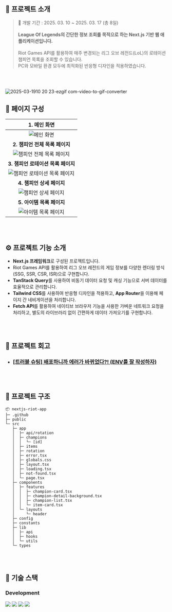 ## 💬 프로젝트 소개

> 📅 개발 기간 : 2025. 03. 10 ~ 2025. 03. 17 (총 8일)
> <br><br>
> **League Of Legends의 간단한 정보 조회를 목적으로 하는 Next.js 기반 웹 애플리케이션입니다.**
> <br>
> <br> Riot Games API를 활용하여 매주 변경되는 리그 오브 레전드(LoL)의 로테이션 챔피언 목록을 조회할 수 있습니다.
> <br> PC와 모바일 환경 모두에 최적화된 반응형 디자인을 적용하였습니다.

<br>
<br>

![2025-03-1910 20 23-ezgif com-video-to-gif-converter]()

## 📑 페이지 구성
| **1. 메인 화면**                                     |
| :------------------------------------------------------------------: | 
| <img src="https://github.com/user-attachments/assets/8f3eaf9c-b8b4-42e2-817a-9302a51d8bb1" alt="메인 화면" /> 
| **2. 챔피언 전체 목록 페이지**                               | 
| <img src="https://github.com/user-attachments/assets/6f772095-d2ba-448d-a38d-df9915dd6489" alt="챔피언 전체 목록 페이지" />   |
| **3. 챔피언 로테이션 목록 페이지**                               | 
| <img src="https://github.com/user-attachments/assets/6a40d923-8e8c-4fe0-9420-be5b0a0fcbba" alt="챔피언 로테이션 목록 페이지" />   |
| **4. 챔피언 상세 페이지**                               | 
| <img src="https://github.com/user-attachments/assets/0286ed0e-75a0-4892-94b1-d4d9d5495ff7" alt="챔피언 상세 페이지" />   |
| **5. 아이템 목록 페이지**                               | 
| <img src="https://github.com/user-attachments/assets/1e67533f-0b66-4f2c-a449-0118aa62229a" alt="아이템 목록 페이지" />   |

<br>
<br>

## ⚙ 프로젝트 기능 소개

- **Next.js 프레임워크**로 구성된 프로젝트입니다.
- Riot Games API를 활용하여 리그 오브 레전드의 게임 정보를 다양한 렌더링 방식(SSG, SSR, CSR, ISR)으로 구현합니다.
- **TanStack Query**를 사용하여 비동기 데이터 요청 및 캐싱 기능으로 서버 데이터를 효율적으로 관리합니다.
- **Tailwind CSS**를 사용하여 반응형 디자인을 적용하고, **App Router**을 이용해 페이지 간 네비게이션을 처리합니다.
- **Fetch API**를 활용하여 네이티브 브라우저 기능을 사용한 가벼운 네트워크 요청을 처리하고, 별도의 라이브러리 없이 간편하게 데이터 가져오기를 구현합니다.


<br>
<br>

## 🚀 프로젝트 회고

- ### [[트러블 슈팅] 배포하니까 에러가 바뀌었다?! (ENV를 잘 작성하자)](https://llddang-blog.tistory.com/84)
<br>
<br>

## 📁 프로젝트 구조
```
📦 nextjs-riot-app
├─ .github
├─ public
└─ src
   ├─ app
   │  ├─ api/rotation
   │  ├─ champions
   │  │  └─ [id]
   │  ├─ items
   │  ├─ rotation
   │  ├─ error.tsx
   │  ├─ globals.css
   │  ├─ layout.tsx
   │  ├─ loading.tsx
   │  ├─ not-found.tsx
   │  └─ page.tsx
   ├─ components
   │  ├─ features
   │  │  ├─ champion-card.tsx
   │  │  ├─ champion-detail-background.tsx
   │  │  ├─ champion-list.tsx
   │  │  └─ item-card.tsx
   │  └─ layouts
   │     └─ header
   ├─ config
   ├─ constants
   ├─ lib
   │  ├─ api
   │  ├─ hooks
   │  └─ utils
   └─ types
```

<br>
<br>

## 🧶 기술 스택
<div align="left">

### Development
<img src="https://img.shields.io/badge/Next.js-000000?style=for-the-badge&logo=Next.js&logoColor=white"/>
<img src="https://img.shields.io/badge/Typescript-3178C6?style=for-the-badge&logo=Typescript&logoColor=white"/>
<img src="https://img.shields.io/badge/Tanstackquery-FF4154?style=for-the-badge&logo=reactquery&logoColor=white"> 
<img src="https://img.shields.io/badge/Tailwind CSS-06B6D4?style=for-the-badge&amp;logo=Tailwind CSS&amp;logoColor=white">


</div>
